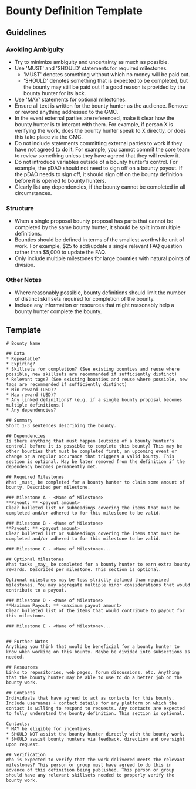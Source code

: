 # Bounty Definition Template

## Guidelines

### Avoiding Ambiguity
* Try to minimize ambiguity and uncertainty as much as possible.
* Use 'MUST' and 'SHOULD' statements for required milestones. 
  * 'MUST' denotes something without which no money will be paid out. 
  * 'SHOULD' denotes something that is expected to be completed, but the bounty may still be paid out if a good reason is provided by the bounty hunter for its lack.
* Use 'MAY' statements for optional milestones.
* Ensure all text is written for the bounty hunter as the audience. Remove or reword anything addressed to the GMC.
* In the event external parties are referenced, make it clear how the bounty hunter is to interact with them. For example, if person X is verifying the work, does the bounty hunter speak to X directly, or does this take place via the GMC.
* Do not include statements committing external parties to work if they have not agreed to do it. For example, you cannot commit the core team to review something unless they have agreed that they will review it.
* Do not introduce variables outside of a bounty hunter's control. For example, the pDAO should not need to sign off on a bounty payout. If the pDAO needs to sign off, it should sign off on the bounty definition before it is opened to bounty hunters.
* Clearly list any dependencies, if the bounty cannot be completed in all circumstances.

### Structure
* When a single proposal bounty proposal has parts that cannot be completed by the same bounty hunter, it should be split into multiple definitions. 
* Bounties should be defined in terms of the smallest worthwhile unit of work. For example, $25 to add/update a single relevant FAQ question rather than $5,000 to update the FAQ.
* Only include multiple milestones for large bounties with natural points of division.

### Other Notes
* Where reasonably possible, bounty definitions should limit the number of distinct skill sets required for completion of the bounty.
* Include any information or resources that might reasonably help a bounty hunter complete the bounty.


## Template

```
# Bounty Name 

## Data
* Repeatable?
* Expiring?
* Skillsets for completion? (See existing bounties and reuse where possible, new skillsets are recommended if sufficiently distinct)
* Relevant tags? (See existing bounties and reuse where possible, new tags are recommended if sufficiently distinct)
* Min reward (USD)?
* Max reward (USD)?
* Any linked definitions? (e.g. if a single bounty proposal becomes multiple definitions.)
* Any dependencies? 

## Summary 
Short 1-3 sentences describing the bounty.

## Dependencies
Is there anything that must happen (outside of a bounty hunter's control) before it is possible to complete this bounty? This may be other bounties that must be completed first, an upcoming event or change or a regular occurance that triggers a valid bounty. This section is optional. May be later removed from the definition if the dependency becomes permanently met. 

## Required Milestones
What _must_ be completed for a bounty hunter to claim some amount of bounty. Described per milestone.

### Milestone A - <Name of Milestone>
**Payout: ** <payout amount>
Clear bulleted list or subheadings covering the items that must be completed and/or adhered to for this milestone to be valid.

### Milestone B - <Name of Milestone>
**Payout: ** <payout amount>
Clear bulleted list or subheadings covering the items that must be completed and/or adhered to for this milestone to be valid.

### Milestone C - <Name of Milestone>...

## Optional Milestones
What tasks _may_ be completed for a bounty hunter to earn extra bounty rewards. Described per milestone. This section is optional.

Optional milestones may be less strictly defined than required milestones. You may aggregate multiple minor considerations that would contribute to a payout. 

### Milestone D - <Name of Milestone>
**Maximum Payout: ** <maximum payout amount>
Clear bulleted list of the items that would contribute to payout for this milestone.

### Milestone E - <Name of Milestone>...


## Further Notes
Anything you think that would be beneficial for a bounty hunter to know when working on this bounty. Maybe be divided into subsections as needed.

## Resources
Links to repositories, web pages, forum discussions, etc. Anything that the bounty hunter may be able to use to do a better job on the bounty work. 

## Contacts
Individuals that have agreed to act as contacts for this bounty. Include usernames + contact details for any platform on which the contact is willing to respond to requests. Any contacts are expected to fully understand the bounty definition. This section is optional. 

Contacts:
* MAY be eligible for incentives.
* SHOULD NOT assist the bounty hunter directly with the bounty work.
* SHOULD assist bounty hunters via feedback, direction and oversight upon request.

## Verification
Who is expected to verify that the work delivered meets the relevant milestones? This person or group must have agreed to do this in advance of this definition being published. This person or group should have any relevant skillsets needed to properly verify the bounty work.


```